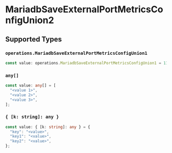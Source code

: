 # MariadbSaveExternalPortMetricsConfigUnion2


## Supported Types

### `operations.MariadbSaveExternalPortMetricsConfigUnion1`

```typescript
const value: operations.MariadbSaveExternalPortMetricsConfigUnion1 = 1196.12;
```

### `any[]`

```typescript
const value: any[] = [
  "<value 1>",
  "<value 2>",
  "<value 3>",
];
```

### `{ [k: string]: any }`

```typescript
const value: { [k: string]: any } = {
  "key": "<value>",
  "key1": "<value>",
  "key2": "<value>",
};
```

